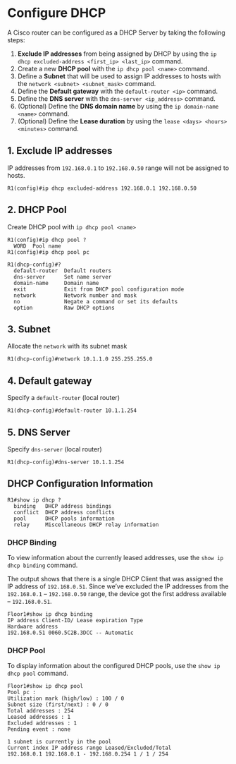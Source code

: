 # Configure DHCP

A Cisco router can be configured as a DHCP Server by taking the following steps:

1. **Exclude IP addresses** from being assigned by DHCP by using the `ip dhcp excluded-address <first_ip> <last_ip>` command.
2. Create a new **DHCP pool** with the `ip dhcp pool <name>` command.
3. Define a **Subnet** that will be used to assign IP addresses to hosts with the `network <subnet> <subnet_mask>` command.
4. Define the **Default gateway** with the `default-router <ip>` command.
5. Define the **DNS server** with the `dns-server <ip_address>` command.
6. (Optional) Define the **DNS domain name** by using the `ip domain-name <name>` command.
7. (Optional) Define the **Lease duration** by using the `lease <days> <hours> <minutes>` command.

## 1. Exclude IP addresses

IP addresses from `192.168.0.1` to `192.168.0.50` range will not be assigned to hosts.

```
R1(config)#ip dhcp excluded-address 192.168.0.1 192.168.0.50
```

## 2. DHCP Pool

Create DHCP pool with `ip dhcp pool <name>`

```
R1(config)#ip dhcp pool ?
  WORD  Pool name
R1(config)#ip dhcp pool pc
```

```
R1(dhcp-config)#?
  default-router  Default routers
  dns-server      Set name server
  domain-name     Domain name
  exit            Exit from DHCP pool configuration mode
  network         Network number and mask
  no              Negate a command or set its defaults
  option          Raw DHCP options
```

## 3. Subnet

Allocate the `network` with its subnet mask

```
R1(dhcp-config)#network 10.1.1.0 255.255.255.0
```

## 4. Default gateway

Specify a `default-router` (local router)

```
R1(dhcp-config)#default-router 10.1.1.254
```

## 5. DNS Server

Specify `dns-server` (local router)

```
R1(dhcp-config)#dns-server 10.1.1.254
```

## DHCP Configuration Information

```
R1#show ip dhcp ?
  binding   DHCP address bindings
  conflict  DHCP address conflicts
  pool      DHCP pools information
  relay     Miscellaneous DHCP relay information
```

### DHCP Binding

To view information about the currently leased addresses, use the `show ip dhcp binding` command.

The output shows that there is a single DHCP Client that was assigned the IP address of `192.168.0.51`.
Since we’ve excluded the IP addresses from the `192.168.0.1` – `192.168.0.50` range, the device got the first address available – `192.168.0.51`.

```
Floor1#show ip dhcp binding
IP address Client-ID/ Lease expiration Type
Hardware address
192.168.0.51 0060.5C2B.3DCC -- Automatic
```

### DHCP Pool

To display information about the configured DHCP pools, use the `show ip dhcp pool` command.

```
Floor1#show ip dhcp pool
Pool pc :
Utilization mark (high/low) : 100 / 0
Subnet size (first/next) : 0 / 0
Total addresses : 254
Leased addresses : 1
Excluded addresses : 1
Pending event : none

1 subnet is currently in the pool
Current index IP address range Leased/Excluded/Total
192.168.0.1 192.168.0.1 - 192.168.0.254 1 / 1 / 254
```
